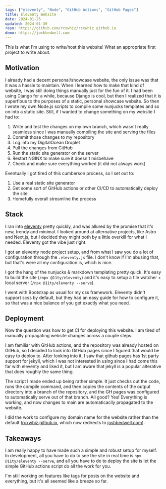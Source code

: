 ```yaml
---
tags: ["eleventy", "Node", "GitHub Actions", "GitHub Pages"]
title: Eleventy Website
date: 2024-01-25
updated: 2024-01-30
repo: https://github.com/rcxwhiz/rcxwhiz.github.io
demo: https://joshbedwell.com
---
```


This is what I'm using to write/host this website! What an appropriate first project to write about. 

## Motivation

I already had a decent personal/showcase website, the only issue was that it was a hassle to maintain. When I learned how to make that kind of website, I was still doing things manually just for the fun of it. I had been using Django for a while, because Django is cool, but then I realized that it is superflous to the purposes of a static, personal showcase website. So then I wrote my own Node.js scripts to compile some nunjucks templates and so on into a static site. Still, if I wanted to change something on my website I had to:

1. Write and test the changes on my own branch, which wasn't really seamless since I was manually compiling the site and serving the files
2. Commit those changes to my repository
3. Log into my DigitalOcean Droplet
4. Pull the changes from GitHub
5. Run the static site generator on the server
6. Restart NGINX to make sure it doesn't misbehave
7. Check and make sure everything worked (it did not always work)

Eventually I got tired of this cumberson process, so I set out to: 

1. Use a real static site generator
2. Get some sort of GitHub actions or other CI/CD to automatically deploy the site
3. Homefully overall streamline the process

## Stack

I ran into [eleventy](https://11ty.dev) pretty quickly, and was allured by the promise that it's new, trendy and minimal. I looked around at alternative projects, like Astro and Next.js, but I decided they might both by a little overkill for what I needed. Eleventy got the vibe just right.

I got an eleventy node project setup, and from what I saw you do a lot of configuration through the `.eleventy.js` file. I don't know if I'm abusing that, but that's were all my configuration is, which is nice. 

I got the hang of the nunjucks & markdown templating pretty quick. It's easy to build the site (`/npx @11ty/eleventy`) and it's easy to setup a file watcher + local server (`/npx @11ty/eleventy --serve`).

I went with Bootstrap as usual for my css framework. Eleventy didn't support scss by default, but they had an easy guide for how to configure it, so that was a nice balance of you get exactly what you need.

## Deployment

Now the question was how to get CI for deploying this website. I am tired of manually propagating website changes across a couple steps. 

I am familiar with GitHub actions, and the repository was already hosted on GitHub, so I decided to look into GitHub pages since I figured that would be easy to deploy to. After looking into it, I saw that github pages has 1st party support for jekyll, which I was not interested in using since I had come this far with eleventy and liked it, but I am aware that jekyll is a popular alterative that does roughly the same thing.

The script I made ended up being rather simple. It just checks out the code, runs the compile command, and then copies the contents of the output directory into a branch of the repository, and the GH pages was configured to automatically serve out of that branch. All good? Yes! Everything is working, and now changes to main are automaticaclly propagated to the website.

I did the work to configure my domain name for the website rather than the default ([rcxwhiz.github.io](), which now redirects to [joshbedwell.com]()).

## Takeaways

I am really happy to have made such a simple and robust setup for myself. In development, all you have to do to see the site in real time is `npx @11ty/eleventy --serve`, and all you have to do to deploy the site is let the simple GitHub actions script do all the work for you. 

I'm still working on features like tags for posts on the website and everything, but it's all seemed like a breeze so far. 
